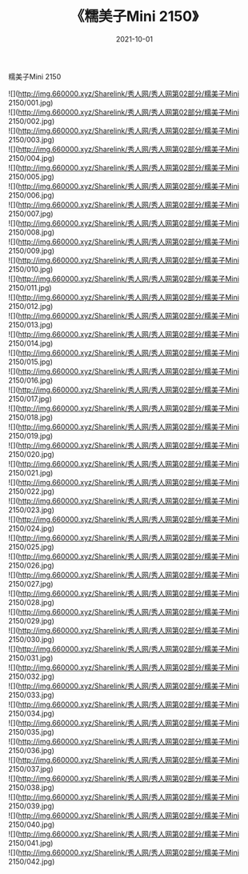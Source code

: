 ﻿---
layout: post
title:  《糯美子Mini 2150》
date:   2021-10-01
img: http://img.660000.xyz/Sharelink/秀人网/秀人网第02部分/糯美子Mini 2150/000.jpg
categories: [美女, 清纯, 唯美]
---

糯美子Mini 2150

  ![](http://img.660000.xyz/Sharelink/秀人网/秀人网第02部分/糯美子Mini 2150/001.jpg) <br> ![](http://img.660000.xyz/Sharelink/秀人网/秀人网第02部分/糯美子Mini 2150/002.jpg) <br> ![](http://img.660000.xyz/Sharelink/秀人网/秀人网第02部分/糯美子Mini 2150/003.jpg) <br> ![](http://img.660000.xyz/Sharelink/秀人网/秀人网第02部分/糯美子Mini 2150/004.jpg) <br> ![](http://img.660000.xyz/Sharelink/秀人网/秀人网第02部分/糯美子Mini 2150/005.jpg) <br> ![](http://img.660000.xyz/Sharelink/秀人网/秀人网第02部分/糯美子Mini 2150/006.jpg) <br> ![](http://img.660000.xyz/Sharelink/秀人网/秀人网第02部分/糯美子Mini 2150/007.jpg) <br> ![](http://img.660000.xyz/Sharelink/秀人网/秀人网第02部分/糯美子Mini 2150/008.jpg) <br> ![](http://img.660000.xyz/Sharelink/秀人网/秀人网第02部分/糯美子Mini 2150/009.jpg) <br> ![](http://img.660000.xyz/Sharelink/秀人网/秀人网第02部分/糯美子Mini 2150/010.jpg) <br> ![](http://img.660000.xyz/Sharelink/秀人网/秀人网第02部分/糯美子Mini 2150/011.jpg) <br> ![](http://img.660000.xyz/Sharelink/秀人网/秀人网第02部分/糯美子Mini 2150/012.jpg) <br> ![](http://img.660000.xyz/Sharelink/秀人网/秀人网第02部分/糯美子Mini 2150/013.jpg) <br> ![](http://img.660000.xyz/Sharelink/秀人网/秀人网第02部分/糯美子Mini 2150/014.jpg) <br> ![](http://img.660000.xyz/Sharelink/秀人网/秀人网第02部分/糯美子Mini 2150/015.jpg) <br> ![](http://img.660000.xyz/Sharelink/秀人网/秀人网第02部分/糯美子Mini 2150/016.jpg) <br> ![](http://img.660000.xyz/Sharelink/秀人网/秀人网第02部分/糯美子Mini 2150/017.jpg) <br> ![](http://img.660000.xyz/Sharelink/秀人网/秀人网第02部分/糯美子Mini 2150/018.jpg) <br> ![](http://img.660000.xyz/Sharelink/秀人网/秀人网第02部分/糯美子Mini 2150/019.jpg) <br> ![](http://img.660000.xyz/Sharelink/秀人网/秀人网第02部分/糯美子Mini 2150/020.jpg) <br> ![](http://img.660000.xyz/Sharelink/秀人网/秀人网第02部分/糯美子Mini 2150/021.jpg) <br> ![](http://img.660000.xyz/Sharelink/秀人网/秀人网第02部分/糯美子Mini 2150/022.jpg) <br> ![](http://img.660000.xyz/Sharelink/秀人网/秀人网第02部分/糯美子Mini 2150/023.jpg) <br> ![](http://img.660000.xyz/Sharelink/秀人网/秀人网第02部分/糯美子Mini 2150/024.jpg) <br> ![](http://img.660000.xyz/Sharelink/秀人网/秀人网第02部分/糯美子Mini 2150/025.jpg) <br> ![](http://img.660000.xyz/Sharelink/秀人网/秀人网第02部分/糯美子Mini 2150/026.jpg) <br> ![](http://img.660000.xyz/Sharelink/秀人网/秀人网第02部分/糯美子Mini 2150/027.jpg) <br> ![](http://img.660000.xyz/Sharelink/秀人网/秀人网第02部分/糯美子Mini 2150/028.jpg) <br> ![](http://img.660000.xyz/Sharelink/秀人网/秀人网第02部分/糯美子Mini 2150/029.jpg) <br> ![](http://img.660000.xyz/Sharelink/秀人网/秀人网第02部分/糯美子Mini 2150/030.jpg) <br> ![](http://img.660000.xyz/Sharelink/秀人网/秀人网第02部分/糯美子Mini 2150/031.jpg) <br> ![](http://img.660000.xyz/Sharelink/秀人网/秀人网第02部分/糯美子Mini 2150/032.jpg) <br> ![](http://img.660000.xyz/Sharelink/秀人网/秀人网第02部分/糯美子Mini 2150/033.jpg) <br> ![](http://img.660000.xyz/Sharelink/秀人网/秀人网第02部分/糯美子Mini 2150/034.jpg) <br> ![](http://img.660000.xyz/Sharelink/秀人网/秀人网第02部分/糯美子Mini 2150/035.jpg) <br> ![](http://img.660000.xyz/Sharelink/秀人网/秀人网第02部分/糯美子Mini 2150/036.jpg) <br> ![](http://img.660000.xyz/Sharelink/秀人网/秀人网第02部分/糯美子Mini 2150/037.jpg) <br> ![](http://img.660000.xyz/Sharelink/秀人网/秀人网第02部分/糯美子Mini 2150/038.jpg) <br> ![](http://img.660000.xyz/Sharelink/秀人网/秀人网第02部分/糯美子Mini 2150/039.jpg) <br> ![](http://img.660000.xyz/Sharelink/秀人网/秀人网第02部分/糯美子Mini 2150/040.jpg) <br> ![](http://img.660000.xyz/Sharelink/秀人网/秀人网第02部分/糯美子Mini 2150/041.jpg) <br> ![](http://img.660000.xyz/Sharelink/秀人网/秀人网第02部分/糯美子Mini 2150/042.jpg) <br>